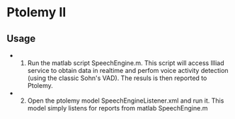 Ptolemy II
============

## Usage

* 1. Run the matlab script SpeechEngine.m. This script will access Illiad service to obtain data in realtime and perfom voice activity detection (using the classic Sohn's VAD). The resuls is then reported to Ptolemy.
* 2. Open the ptolemy model SpeechEngineListener.xml and run it. This model simply listens for reports from matlab SpeechEngine.m
